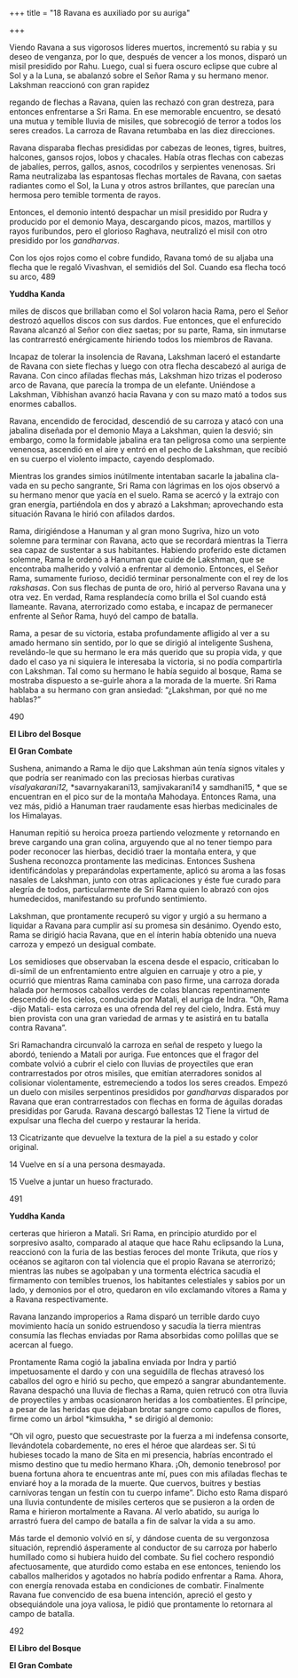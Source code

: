 +++
title = "18 Ravana es auxiliado por su auriga"

+++

Viendo Ravana a sus vigorosos líderes muertos, incrementó su rabia y su deseo de venganza, por lo que, después de vencer a los monos, disparó un misil presidido por Rahu. Luego, cual si fuera oscuro eclipse que cubre al Sol y a la Luna, se abalanzó sobre el Señor Rama y su hermano menor. Lakshman reaccionó con gran rapidez

regando de flechas a Ravana, quien las rechazó con gran destreza, para entonces enfrentarse a Sri Rama. En ese memorable encuentro, se desató una mutua y temible lluvia de misiles, que sobrecogió de terror a todos los seres creados. La carroza de Ravana retumbaba en las diez direcciones.

Ravana disparaba flechas presididas por cabezas de leones, tigres, buitres, halcones, gansos rojos, lobos y chacales. Había otras flechas con cabezas de jabalíes, perros, gallos, asnos, cocodrilos y serpientes venenosas. Sri Rama neutralizaba las espantosas flechas mortales de Ravana, con saetas radiantes como el Sol, la Luna y otros astros brillantes, que parecían una hermosa pero temible tormenta de rayos.

Entonces, el demonio intentó despachar un misil presidido por Rudra y producido por el demonio Maya, descargando picos, mazos, martillos y rayos furibundos, pero el glorioso Raghava, neutralizó el misil con otro presidido por los *gandharvas*.

Con los ojos rojos como el cobre fundido, Ravana tomó de su aljaba una flecha que le regaló Vivashvan, el semidiós del Sol. Cuando esa flecha tocó su arco, 489

**Yuddha Kanda**

miles de discos que brillaban como el Sol volaron hacia Rama, pero el Señor destrozó aquellos discos con sus dardos. Fue entonces, que el enfurecido Ravana alcanzó al Señor con diez saetas; por su parte, Rama, sin inmutarse las contrarrestó enérgicamente hiriendo todos los miembros de Ravana.

Incapaz de tolerar la insolencia de Ravana, Lakshman laceró el estandarte de Ravana con siete flechas y luego con otra flecha descabezó al auriga de Ravana. Con cinco afiladas flechas más, Lakshman hizo trizas el poderoso arco de Ravana, que parecía la trompa de un elefante. Uniéndose a Lakshman, Vibhishan avanzó hacia Ravana y con su mazo mató a todos sus enormes caballos.

Ravana, encendido de ferocidad, descendió de su carroza y atacó con una jabalina diseñada por el demonio Maya a Lakshman, quien la desvió; sin embargo, como la formidable jabalina era tan peligrosa como una serpiente venenosa, ascendió en el aire y entró en el pecho de Lakshman, que recibió en su cuerpo el violento impacto, cayendo desplomado.

Mientras los grandes simios inútilmente intentaban sacarle la jabalina cla-vada en su pecho sangrante, Sri Rama con lágrimas en los ojos observó a su hermano menor que yacía en el suelo. Rama se acercó y la extrajo con gran energía, partiéndola en dos y abrazó a Lakshman; aprovechando esta situación Ravana le hirió con afilados dardos.

Rama, dirigiéndose a Hanuman y al gran mono Sugriva, hizo un voto solemne para terminar con Ravana, acto que se recordará mientras la Tierra sea capaz de sustentar a sus habitantes. Habiendo proferido este dictamen solemne, Rama le ordenó a Hanuman que cuide de Lakshman, que se encontraba malherido y volvió a enfrentar al demonio. Entonces, el Señor Rama, sumamente furioso, decidió terminar personalmente con el rey de los *rakshasas*. Con sus flechas de punta de oro, hirió al perverso Ravana una y otra vez. En verdad, Rama resplandecía como brilla el Sol cuando está llameante. Ravana, aterrorizado como estaba, e incapaz de permanecer enfrente al Señor Rama, huyó del campo de batalla.

Rama, a pesar de su victoria, estaba profundamente afligido al ver a su amado hermano sin sentido, por lo que se dirigió al inteligente Sushena, revelándo-le que su hermano le era más querido que su propia vida, y que dado el caso ya ni siquiera le interesaba la victoria, si no podía compartirla con Lakshman. Tal como su hermano le había seguido al bosque, Rama se mostraba dispuesto a se-guirle ahora a la morada de la muerte. Sri Rama hablaba a su hermano con gran ansiedad: “¿Lakshman, por qué no me hablas?”

490

**El Libro del Bosque**

**El Gran Combate**

Sushena, animando a Rama le dijo que Lakshman aún tenía signos vitales y que podría ser reanimado con las preciosas hierbas curativas *visalyakarani12,* *savarnyakarani13, samjivakarani14 y samdhani15, * que se encuentran en el pico sur de la montaña Mahodaya. Entonces Rama, una vez más, pidió a Hanuman traer raudamente esas hierbas medicinales de los Himalayas.

Hanuman repitió su heroica proeza partiendo velozmente y retornando en breve cargando una gran colina, arguyendo que al no tener tiempo para poder reconocer las hierbas, decidió traer la montaña entera, y que Sushena reconozca prontamente las medicinas. Entonces Sushena identificándolas y preparándolas expertamente, aplicó su aroma a las fosas nasales de Lakshman, junto con otras aplicaciones y éste fue curado para alegría de todos, particularmente de Sri Rama quien lo abrazó con ojos humedecidos, manifestando su profundo sentimiento.

Lakshman, que prontamente recuperó su vigor y urgió a su hermano a liquidar a Ravana para cumplir así su promesa sin desánimo. Oyendo esto, Rama se dirigió hacia Ravana, que en el ínterin había obtenido una nueva carroza y empezó un desigual combate.

Los semidioses que observaban la escena desde el espacio, criticaban lo di-símil de un enfrentamiento entre alguien en carruaje y otro a pie, y ocurrió que mientras Rama caminaba con paso firme, una carroza dorada halada por hermosos caballos verdes de colas blancas repentinamente descendió de los cielos, conducida por Matali, el auriga de Indra. “Oh, Rama -dijo Matali- esta carroza es una ofrenda del rey del cielo, Indra. Está muy bien provista con una gran variedad de armas y te asistirá en tu batalla contra Ravana”.

Sri Ramachandra circunvaló la carroza en señal de respeto y luego la abordó, teniendo a Matali por auriga. Fue entonces que el fragor del combate volvió a cubrir el cielo con lluvias de proyectiles que eran contrarrestados por otros misiles, que emitían aterradores sonidos al colisionar violentamente, estremeciendo a todos los seres creados. Empezó un duelo con misiles serpentinos presididos por *gandharvas* disparados por Ravana que eran contrarrestados con flechas en forma de águilas doradas presididas por Garuda. Ravana descargó ballestas 12 Tiene la virtud de expulsar una flecha del cuerpo y restaurar la herida.

13 Cicatrizante que devuelve la textura de la piel a su estado y color original.

14 Vuelve en sí a una persona desmayada.

15 Vuelve a juntar un hueso fracturado.

491

**Yuddha Kanda**

certeras que hirieron a Matali. Sri Rama, en principio aturdido por el sorpresivo asalto, comparado al ataque que hace Rahu eclipsando la Luna, reaccionó con la furia de las bestias feroces del monte Trikuta, que ríos y océanos se agitaron con tal violencia que el propio Ravana se aterrorizó; mientras las nubes se agolpaban y una tormenta eléctrica sacudía el firmamento con temibles truenos, los habitantes celestiales y sabios por un lado, y demonios por el otro, quedaron en vilo exclamando vítores a Rama y a Ravana respectivamente.

Ravana lanzando improperios a Rama disparó un terrible dardo cuyo movimiento hacía un sonido estruendoso y sacudía la tierra mientras consumía las flechas enviadas por Rama absorbidas como polillas que se acercan al fuego.

Prontamente Rama cogió la jabalina enviada por Indra y partió impetuosamente el dardo y con una seguidilla de flechas atravesó los caballos del ogro e hirió su pecho, que empezó a sangrar abundantemente. Ravana despachó una lluvia de flechas a Rama, quien retrucó con otra lluvia de proyectiles y ambas ocasionaron heridas a los combatientes. El príncipe, a pesar de las heridas que dejaban brotar sangre como capullos de flores, firme como un árbol *kimsukha, * se dirigió al demonio:

“Oh vil ogro, puesto que secuestraste por la fuerza a mi indefensa consorte, llevándotela cobardemente, no eres el héroe que alardeas ser. Si tú hubieses tocado la mano de Sita en mi presencia, habrías encontrado el mismo destino que tu medio hermano Khara. ¡Oh, demonio tenebroso\! por buena fortuna ahora te encuentras ante mí, pues con mis afiladas flechas te enviaré hoy a la morada de la muerte. Que cuervos, buitres y bestias carnívoras tengan un festín con tu cuerpo infame”. Dicho esto Rama disparó una lluvia contundente de misiles certeros que se pusieron a la orden de Rama e hirieron mortalmente a Ravana. Al verlo abatido, su auriga lo arrastró fuera del campo de batalla a fin de salvar la vida a su amo.

Más tarde el demonio volvió en sí, y dándose cuenta de su vergonzosa situación, reprendió ásperamente al conductor de su carroza por haberlo humillado como si hubiera huido del combate. Su fiel cochero respondió afectuosamente, que aturdido como estaba en ese entonces, teniendo los caballos malheridos y agotados no habría podido enfrentar a Rama. Ahora, con energía renovada estaba en condiciones de combatir. Finalmente Ravana fue convencido de esa buena intención, apreció el gesto y obsequiándole una joya valiosa, le pidió que prontamente lo retornara al campo de batalla.

492

**El Libro del Bosque**

**El Gran Combate**
